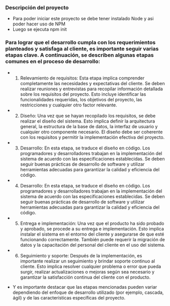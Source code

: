 ### Descripción del proyecto

- Para poder iniciar este proyecto se debe tener instalado Node y asi poder hacer
  uso de NPM
- Luego se ejecuta npm init

### Para lograr que el desarrollo cumpla con los requerimientos planteados y satisfaga al cliente, es importante seguir varias etapas clave. A continuación, se describen algunas etapas comunes en el proceso de desarrollo:

- 1. Relevamiento de requisitos: Esta etapa implica comprender completamente las necesidades y expectativas del cliente. Se deben realizar reuniones y entrevistas para recopilar información detallada sobre los requisitos del proyecto. Esto incluye identificar las funcionalidades requeridas, los objetivos del proyecto, las restricciones y cualquier otro factor relevante.

- 2. Diseño: Una vez que se hayan recopilado los requisitos, se debe realizar el diseño del sistema. Esto implica definir la arquitectura general, la estructura de la base de datos, la interfaz de usuario y cualquier otro componente necesario. El diseño debe ser coherente con los requisitos y permitir la implementación efectiva del proyecto.

- 3. Desarrollo: En esta etapa, se traduce el diseño en código. Los programadores y desarrolladores trabajan en la implementación del sistema de acuerdo con las especificaciones establecidas. Se deben seguir buenas prácticas de desarrollo de software y utilizar herramientas adecuadas para garantizar la calidad y eficiencia del código.

- 4. Desarrollo: En esta etapa, se traduce el diseño en código. Los programadores y desarrolladores trabajan en la implementación del sistema de acuerdo con las especificaciones establecidas. Se deben seguir buenas prácticas de desarrollo de software y utilizar herramientas adecuadas para garantizar la calidad y eficiencia del código.

- 5. Entrega e implementación: Una vez que el producto ha sido probado y aprobado, se procede a su entrega e implementación. Esto implica instalar el sistema en el entorno del cliente y asegurarse de que esté funcionando correctamente. También puede requerir la migración de datos y la capacitación del personal del cliente en el uso del sistema.

- 6. Seguimiento y soporte: Después de la implementación, es importante realizar un seguimiento y brindar soporte continuo al cliente. Esto implica resolver cualquier problema o error que pueda surgir, realizar actualizaciones o mejoras según sea necesario y garantizar la satisfacción continua del cliente con el producto.

- Y es importante destacar que las etapas mencionadas pueden variar dependiendo del enfoque de desarrollo utilizado (por ejemplo, cascada, ágil) y de las características específicas del proyecto.
